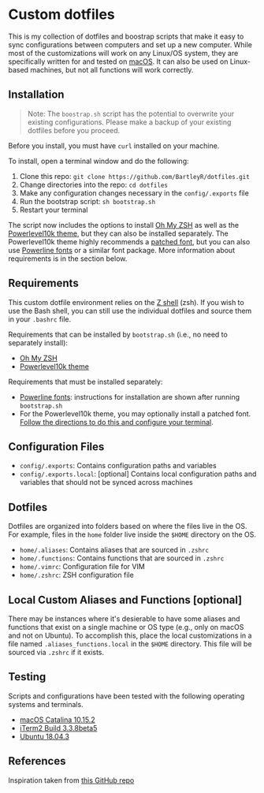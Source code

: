 # Custom dotfiles
This is my collection of dotfiles and boostrap scripts that make it easy to sync configurations between computers and set up a new computer. While most of the customizations will work on any Linux/OS system, they are specifically written for and tested on [macOS](https://www.apple.com/macos/). It can also be used on Linux-based machines, but not all functions will work correctly.

## Installation
> Note: The `boostrap.sh` script has the potential to overwrite your existing configurations. Please make a backup of your existing dotfiles before you proceed.

Before you install, you must have `curl` installed on your machine.

To install, open a terminal window and do the following:

1. Clone this repo: `git clone https://github.com/BartleyR/dotfiles.git`
2. Change directories into the repo: `cd dotfiles`
3. Make any configuration changes necessary in the `config/.exports` file
4. Run the bootstrap script: `sh bootstrap.sh`
5. Restart your terminal

The script now includes the options to install [Oh My ZSH](https://ohmyz.sh) as well as the [Powerlevel10k theme](https://github.com/romkatv/powerlevel10k), but they can also be installed separately. The Powerlevel10k theme highly recommends a [patched font](https://github.com/romkatv/powerlevel10k#meslo-nerd-font-patched-for-powerlevel10k), but you can also use [Powerline fonts](https://github.com/powerline/fonts) or a similar font package. More information about requirements is in the section below.

## Requirements
This custom dotfile environment relies on the [Z shell](https://en.wikipedia.org/wiki/Z_shell) (zsh). If you wish to use the Bash shell, you can still use the individual dotfiles and source them in your `.bashrc` file. 

Requirements that can be installed by `bootstrap.sh` (i.e., no need to separately install):

* [Oh My ZSH](https://ohmyz.sh)
* [Powerlevel10k theme](https://github.com/romkatv/powerlevel10k)

Requirements that must be installed separately:

* [Powerline fonts](https://github.com/powerline/fonts): instructions for installation are shown after running `bootstrap.sh`
* For the Powerlevel10k theme, you may optionally install a patched font. [Follow the directions to do this and configure your terminal](https://github.com/romkatv/powerlevel10k#meslo-nerd-font-patched-for-powerlevel10k).

## Configuration Files
- `config/.exports`: Contains configuration paths and variables
- `config/.exports.local`: [optional] Contains local configuration paths and variables that should not be synced across machines

## Dotfiles
Dotfiles are organized into folders based on where the files live in the OS. For example, files in the `home` folder live inside the `$HOME` directory on the OS.

- `home/.aliases`: Contains aliases that are sourced in `.zshrc`
- `home/.functions`: Contains functions that are sourced in `.zshrc`
- `home/.vimrc`: Configuration file for VIM
- `home/.zshrc`: ZSH configuration file

## Local Custom Aliases and Functions [optional]
There may be instances where it's desierable to have some aliases and functions that exist on a single machine or OS type (e.g., only on macOS and not on Ubuntu). To accomplish this, place the local customizations in a file named `.aliases_functions.local` in the `$HOME` directory. This file will be sourced via `.zshrc` if it exists.

## Testing
Scripts and configurations have been tested with the following operating systems and terminals.

* [macOS Catalina 10.15.2](https://support.apple.com/en-us/HT210642) 
* [iTerm2 Build 3.3.8beta5](https://iterm2.com)
* [Ubuntu 18.04.3](https://wiki.ubuntu.com/BionicBeaver/ReleaseNotes)

## References
Inspiration taken from [this GitHub repo](https://github.com/ajmalsiddiqui/dotfiles)
